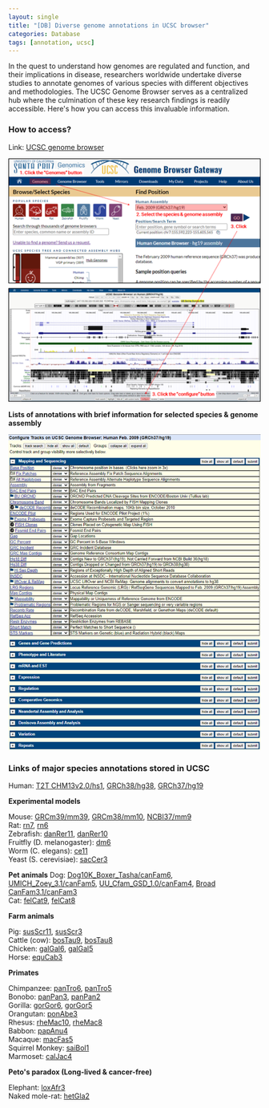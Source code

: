 ```yaml
---
layout: single
title: "[DB] Diverse genome annotations in UCSC browser"
categories: Database
tags: [annotation, ucsc]
---
```


In the quest to understand how genomes are regulated and function, and their implications in disease, researchers worldwide undertake diverse studies to annotate genomes of various species with different objectives and methodologies. The UCSC Genome Browser serves as a centralized hub where the culmination of these key research findings is readily accessible. Here's how you can access this invaluable information.

### How to access?

Link: [UCSC genome browser](https://genome.ucsc.edu/)

![](../../images/2024-04-06-uscs-annotations/2024-04-07-00-00-14-image.png)

**Lists of annotations with brief information for selected species & genome assembly**

![](../../images/2024-04-06-uscs-annotations/2024-04-07-00-00-21-image.png)

### Links of major species annotations stored in UCSC

Human: [T2T CHM13v2.0/hs1](https://genome-asia.ucsc.edu/cgi-bin/hgTracks?hgtgroup_map_close=0&hgtgroup_genes_close=0&hgtgroup_phenDis_close=0&hgtgroup_rna_close=0&hgtgroup_regulation_close=0&hgtgroup_compGeno_close=0&hgtgroup_varRep_close=0&hgsid=833029818_stDSeUvCLLIX0zYmhFLE66EOAOqO&position=chr9%3A145458455-145495201&hgt.positionInput=chromosome+range%2C+search+terms%2C+help+pages%2C+see+examples&db=hub_170992_hs1&c=chr9&l=145458454&r=145495201&pix=1502&dinkL=2.0&dinkR=2.0&hgTracksConfigPage=configure), [GRCh38/hg38](https://genome-asia.ucsc.edu/cgi-bin/hgTracks?hgtgroup_map_close=0&hgtgroup_genes_close=0&hgtgroup_phenDis_close=0&hgtgroup_hprc_close=0&hgtgroup_singleCell_close=0&hgtgroup_rna_close=0&hgtgroup_expression_close=0&hgtgroup_regulation_close=0&hgtgroup_compGeno_close=0&hgtgroup_varRep_close=0&hgtgroup_rep_close=0&hgsid=833029818_stDSeUvCLLIX0zYmhFLE66EOAOqO&position=chr7%3A155799529-155812871&hgt.positionInput=gene%2C+chromosome+range%2C+search+terms%2C+help+pages%2C+see+examples&hgt.suggestTrack=knownGene&db=hg38&c=chr7&l=155799528&r=155812871&pix=1883&dinkL=2.0&dinkR=2.0&hgTracksConfigPage=configure), [GRCh37/hg19](https://genome-asia.ucsc.edu/cgi-bin/hgTracks?hgtgroup_map_close=0&hgtgroup_genes_close=0&hgtgroup_phenDis_close=0&hgtgroup_rna_close=0&hgtgroup_expression_close=0&hgtgroup_regulation_close=0&hgtgroup_compGeno_close=0&hgtgroup_neandertal_close=1&hgtgroup_denisova_close=1&hgtgroup_varRep_close=0&hgtgroup_rep_close=0&hgsid=833029818_stDSeUvCLLIX0zYmhFLE66EOAOqO&position=chr7%3A155592223-155605565&hgt.positionInput=gene%2C+chromosome+range%2C+search+terms%2C+help+pages%2C+see+examples&hgt.suggestTrack=knownGene&db=hg19&c=chr7&l=155592222&r=155605565&pix=1883&dinkL=2.0&dinkR=2.0&hgTracksConfigPage=configure)<br>

**Experimental models**

Mouse: [GRCm39/mm39](https://genome-asia.ucsc.edu/cgi-bin/hgTracks?hgtgroup_map_close=0&hgtgroup_genes_close=0&hgtgroup_rna_close=0&hgtgroup_regulation_close=0&hgtgroup_compGeno_close=0&hgtgroup_varRep_close=0&hgsid=833029818_stDSeUvCLLIX0zYmhFLE66EOAOqO&position=chr12%3A56741761-56761390&hgt.positionInput=gene%2C+chromosome+range%2C+search+terms%2C+help+pages%2C+see+examples&hgt.suggestTrack=knownGene&db=mm39&c=chr12&l=56741760&r=56761390&pix=1883&dinkL=2.0&dinkR=2.0&hgTracksConfigPage=configure), [GRCm38/mm10](https://genome-asia.ucsc.edu/cgi-bin/hgTracks?hgtgroup_map_close=0&hgtgroup_genes_close=0&hgtgroup_pub_close=0&hgtgroup_rna_close=0&hgtgroup_regulation_close=0&hgtgroup_compGeno_close=0&hgtgroup_varRep_close=0&hgsid=833029818_stDSeUvCLLIX0zYmhFLE66EOAOqO&position=chr12%3A56694976-56714605&hgt.positionInput=gene%2C+chromosome+range%2C+search+terms%2C+help+pages%2C+see+examples&hgt.suggestTrack=knownGene&db=mm10&c=chr12&l=56694975&r=56714605&pix=1883&dinkL=2.0&dinkR=2.0&hgTracksConfigPage=configure), [NCBI37/mm9](https://genome-asia.ucsc.edu/cgi-bin/hgTracks?hgtgroup_map_close=0&hgtgroup_genes_close=0&hgtgroup_pub_close=0&hgtgroup_rna_close=0&hgtgroup_phenoAllele_close=0&hgtgroup_regulation_close=0&hgtgroup_compGeno_close=0&hgtgroup_varRep_close=0&hgsid=833029818_stDSeUvCLLIX0zYmhFLE66EOAOqO&position=chr12%3A57795963-57815592&hgt.positionInput=gene%2C+chromosome+range%2C+search+terms%2C+help+pages%2C+see+examples&hgt.suggestTrack=knownGene&db=mm9&c=chr12&l=57795962&r=57815592&pix=1883&dinkL=2.0&dinkR=2.0&hgTracksConfigPage=configure)<br>Rat: [rn7](https://genome-asia.ucsc.edu/cgi-bin/hgTracks?hgtgroup_map_close=0&hgtgroup_genes_close=0&hgtgroup_rna_close=0&hgtgroup_regulation_close=0&hgtgroup_compGeno_close=0&hgtgroup_varRep_close=0&hgsid=833029818_stDSeUvCLLIX0zYmhFLE66EOAOqO&position=chr1%3A79348972-79379997&hgt.positionInput=gene%2C+chromosome+range%2C+search+terms%2C+help+pages%2C+see+examples&hgt.suggestTrack=refGene&db=rn7&c=chr1&l=79348971&r=79379997&pix=1883&dinkL=2.0&dinkR=2.0&hgTracksConfigPage=configure), [rn6](https://genome-asia.ucsc.edu/cgi-bin/hgTracks?hgtgroup_map_close=0&hgtgroup_genes_close=0&hgtgroup_rna_close=0&hgtgroup_regulation_close=0&hgtgroup_compGeno_close=0&hgtgroup_varRep_close=0&hgsid=833029818_stDSeUvCLLIX0zYmhFLE66EOAOqO&position=chr1%3A80608553-80639261&hgt.positionInput=gene%2C+chromosome+range%2C+search+terms%2C+help+pages%2C+see+examples&hgt.suggestTrack=refGene&db=rn6&c=chr1&l=80608552&r=80639261&pix=1883&dinkL=2.0&dinkR=2.0&hgTracksConfigPage=configure)<br>Zebrafish: [danRer11](https://genome-asia.ucsc.edu/cgi-bin/hgTracks?hgtgroup_map_close=0&hgtgroup_genes_close=0&hgtgroup_rna_close=0&hgtgroup_regulation_close=0&hgtgroup_compGeno_close=0&hgtgroup_varRep_close=0&hgsid=833029818_stDSeUvCLLIX0zYmhFLE66EOAOqO&position=chr6%3A43426669-43433274&hgt.positionInput=gene%2C+chromosome+range%2C+search+terms%2C+help+pages%2C+see+examples&hgt.suggestTrack=refGene&db=danRer11&c=chr6&l=43426668&r=43433274&pix=1883&dinkL=2.0&dinkR=2.0&hgTracksConfigPage=configure), [danRer10](https://genome-asia.ucsc.edu/cgi-bin/hgTracks?hgtgroup_map_close=0&hgtgroup_genes_close=0&hgtgroup_rna_close=0&hgtgroup_regulation_close=0&hgtgroup_compGeno_close=0&hgtgroup_varRep_close=0&hgsid=833029818_stDSeUvCLLIX0zYmhFLE66EOAOqO&position=chr10%3A33840892-34129251&hgt.positionInput=gene%2C+chromosome+range%2C+search+terms%2C+help+pages%2C+see+examples&hgt.suggestTrack=refGene&db=danRer10&c=chr10&l=33840891&r=34129251&pix=1883&dinkL=2.0&dinkR=2.0&hgTracksConfigPage=configure)<br>Fruitfly (D. melanogaster): [dm6](https://genome-asia.ucsc.edu/cgi-bin/hgTracks?hgtgroup_map_close=0&hgtgroup_genes_close=0&hgtgroup_rna_close=0&hgtgroup_regulation_close=0&hgtgroup_compGeno_close=0&hgtgroup_varRep_close=0&hgsid=833029818_stDSeUvCLLIX0zYmhFLE66EOAOqO&position=chr2L%3A826001-851000&hgt.positionInput=gene%2C+chromosome+range%2C+search+terms%2C+help+pages%2C+see+examples&hgt.suggestTrack=refGene&db=dm6&c=chr2L&l=826000&r=851000&pix=1883&dinkL=2.0&dinkR=2.0&hgTracksConfigPage=configure)<br>Worm (C. elegans): [ce11](https://genome-asia.ucsc.edu/cgi-bin/hgTracks?hgtgroup_map_close=0&hgtgroup_genes_close=0&hgtgroup_rna_close=0&hgtgroup_regulation_close=0&hgtgroup_compGeno_close=0&hgtgroup_varRep_close=0&hgsid=833029818_stDSeUvCLLIX0zYmhFLE66EOAOqO&position=chrII%3A14646376-14667875&hgt.positionInput=gene%2C+chromosome+range%2C+search+terms%2C+help+pages%2C+see+examples&hgt.suggestTrack=refGene&db=ce11&c=chrII&l=14646375&r=14667875&pix=1883&dinkL=2.0&dinkR=2.0&hgTracksConfigPage=configure)<br>Yeast (S. cerevisiae): [sacCer3](https://genome-asia.ucsc.edu/cgi-bin/hgTracks?hgtgroup_map_close=0&hgtgroup_genes_close=0&hgtgroup_rna_close=0&hgtgroup_regulation_close=0&hgtgroup_compGeno_close=0&hgtgroup_varRep_close=0&hgsid=833029818_stDSeUvCLLIX0zYmhFLE66EOAOqO&position=chrIV%3A765966-775965&hgt.positionInput=chromosome+range%2C+search+terms%2C+help+pages%2C+see+examples&db=sacCer3&c=chrIV&l=765965&r=775965&pix=1883&dinkL=2.0&dinkR=2.0&hgTracksConfigPage=configure)

**Pet animals**
Dog: [Dog10K_Boxer_Tasha/canFam6](https://genome-asia.ucsc.edu/cgi-bin/hgTracks?hgtgroup_map_close=0&hgtgroup_genes_close=0&hgtgroup_rna_close=0&hgtgroup_regulation_close=0&hgtgroup_compGeno_close=0&hgtgroup_varRep_close=0&hgsid=833029818_stDSeUvCLLIX0zYmhFLE66EOAOqO&position=chr14%3A7802540-7807848&hgt.positionInput=gene%2C+chromosome+range%2C+search+terms%2C+help+pages%2C+see+examples&hgt.suggestTrack=refGene&db=canFam6&c=chr14&l=7802539&r=7807848&pix=1883&dinkL=2.0&dinkR=2.0&hgTracksConfigPage=configure), [UMICH_Zoey_3.1/canFam5](https://genome-asia.ucsc.edu/cgi-bin/hgTracks?hgtgroup_map_close=0&hgtgroup_genes_close=0&hgtgroup_rna_close=0&hgtgroup_regulation_close=0&hgtgroup_compGeno_close=0&hgtgroup_varRep_close=0&hgsid=833029818_stDSeUvCLLIX0zYmhFLE66EOAOqO&position=chr14%3A8085731-8092195&hgt.positionInput=gene%2C+chromosome+range%2C+search+terms%2C+help+pages%2C+see+examples&hgt.suggestTrack=refGene&db=canFam5&c=chr14&l=8085730&r=8092195&pix=1883&dinkL=2.0&dinkR=2.0&hgTracksConfigPage=configure), [UU_Cfam_GSD_1.0/canFam4](https://genome-asia.ucsc.edu/cgi-bin/hgTracks?hgtgroup_map_close=0&hgtgroup_genes_close=0&hgtgroup_rna_close=0&hgtgroup_regulation_close=0&hgtgroup_compGeno_close=0&hgtgroup_varRep_close=0&hgsid=833029818_stDSeUvCLLIX0zYmhFLE66EOAOqO&position=chr14%3A7973274-7979747&hgt.positionInput=gene%2C+chromosome+range%2C+search+terms%2C+help+pages%2C+see+examples&hgt.suggestTrack=refGene&db=canFam4&c=chr14&l=7973273&r=7979747&pix=1883&dinkL=2.0&dinkR=2.0&hgTracksConfigPage=configure), [Broad CanFam3.1/canFam3](https://genome-asia.ucsc.edu/cgi-bin/hgTracks?hgtgroup_map_close=0&hgtgroup_genes_close=0&hgtgroup_rna_close=0&hgtgroup_regulation_close=0&hgtgroup_compGeno_close=0&hgtgroup_varRep_close=0&hgsid=833029818_stDSeUvCLLIX0zYmhFLE66EOAOqO&position=chr14%3A8114295-8120760&hgt.positionInput=gene%2C+chromosome+range%2C+search+terms%2C+help+pages%2C+see+examples&hgt.suggestTrack=refGene&db=canFam3&c=chr14&l=8114294&r=8120760&pix=1883&dinkL=2.0&dinkR=2.0&hgTracksConfigPage=configure)<br>Cat: [felCat9](https://genome-asia.ucsc.edu/cgi-bin/hgTracks?hgtgroup_map_close=0&hgtgroup_genes_close=0&hgtgroup_rna_close=0&hgtgroup_regulation_close=0&hgtgroup_compGeno_close=0&hgtgroup_varRep_close=0&hgsid=833029818_stDSeUvCLLIX0zYmhFLE66EOAOqO&position=chrA2%3A53333898-53447862&hgt.positionInput=gene%2C+chromosome+range%2C+search+terms%2C+help+pages%2C+see+examples&hgt.suggestTrack=refGene&db=felCat9&c=chrA2&l=53333897&r=53447862&pix=1883&dinkL=2.0&dinkR=2.0&hgTracksConfigPage=configure), [felCat8](https://genome-asia.ucsc.edu/cgi-bin/hgTracks?hgtgroup_map_close=0&hgtgroup_genes_close=0&hgtgroup_rna_close=0&hgtgroup_regulation_close=0&hgtgroup_compGeno_close=0&hgtgroup_varRep_close=0&hgsid=833029818_stDSeUvCLLIX0zYmhFLE66EOAOqO&position=chrA2%3A53484451-53597660&hgt.positionInput=gene%2C+chromosome+range%2C+search+terms%2C+help+pages%2C+see+examples&hgt.suggestTrack=refGene&db=felCat8&c=chrA2&l=53484450&r=53597660&pix=1883&dinkL=2.0&dinkR=2.0&hgTracksConfigPage=configure)

**Farm animals**

Pig: [susScr11](https://genome-asia.ucsc.edu/cgi-bin/hgTracks?hgtgroup_map_close=0&hgtgroup_genes_close=0&hgtgroup_rna_close=0&hgtgroup_regulation_close=0&hgtgroup_compGeno_close=0&hgtgroup_varRep_close=0&hgsid=833029818_stDSeUvCLLIX0zYmhFLE66EOAOqO&position=chr18%3A19836295-19840119&hgt.positionInput=gene%2C+chromosome+range%2C+search+terms%2C+help+pages%2C+see+examples&hgt.suggestTrack=refGene&db=susScr11&c=chr18&l=19836294&r=19840119&pix=1883&dinkL=2.0&dinkR=2.0&hgTracksConfigPage=configure), [susScr3](https://genome-asia.ucsc.edu/cgi-bin/hgTracks?hgtgroup_map_close=0&hgtgroup_genes_close=0&hgtgroup_pub_close=0&hgtgroup_rna_close=0&hgtgroup_regulation_close=0&hgtgroup_compGeno_close=0&hgtgroup_varRep_close=0&hgsid=833029818_stDSeUvCLLIX0zYmhFLE66EOAOqO&position=chr18%3A20905375-20909537&hgt.positionInput=gene%2C+chromosome+range%2C+search+terms%2C+help+pages%2C+see+examples&hgt.suggestTrack=refGene&db=susScr3&c=chr18&l=20905374&r=20909537&pix=1883&dinkL=2.0&dinkR=2.0&hgTracksConfigPage=configure)<br>Cattle (cow): [bosTau9](https://genome-asia.ucsc.edu/cgi-bin/hgTracks?hgtgroup_map_close=0&hgtgroup_genes_close=0&hgtgroup_rna_close=0&hgtgroup_regulation_close=0&hgtgroup_compGeno_close=0&hgtgroup_varRep_close=0&hgsid=833029818_stDSeUvCLLIX0zYmhFLE66EOAOqO&position=chr6%3A85405597-85664387&hgt.positionInput=gene%2C+chromosome+range%2C+search+terms%2C+help+pages%2C+see+examples&hgt.suggestTrack=refGene&db=bosTau9&c=chr6&l=85405596&r=85664387&pix=1883&dinkL=2.0&dinkR=2.0&hgTracksConfigPage=configure), [bosTau8](https://genome-asia.ucsc.edu/cgi-bin/hgTracks?hgtgroup_map_close=0&hgtgroup_genes_close=0&hgtgroup_rna_close=0&hgtgroup_regulation_close=0&hgtgroup_compGeno_close=0&hgtgroup_varRep_close=0&hgsid=833029818_stDSeUvCLLIX0zYmhFLE66EOAOqO&position=chr1%3A2772575-2921534&hgt.positionInput=gene%2C+chromosome+range%2C+search+terms%2C+help+pages%2C+see+examples&hgt.suggestTrack=refGene&db=bosTau8&c=chr1&l=2772574&r=2921534&pix=1883&dinkL=2.0&dinkR=2.0&hgTracksConfigPage=configure)<br>Chicken: [galGal6](https://genome-asia.ucsc.edu/cgi-bin/hgTracks?hgtgroup_map_close=0&hgtgroup_genes_close=0&hgtgroup_rna_close=0&hgtgroup_regulation_close=0&hgtgroup_compGeno_close=0&hgtgroup_varRep_close=0&hgsid=833029818_stDSeUvCLLIX0zYmhFLE66EOAOqO&position=chr4%3A45667317-45670831&hgt.positionInput=gene%2C+chromosome+range%2C+search+terms%2C+help+pages%2C+see+examples&hgt.suggestTrack=refGene&db=galGal6&c=chr4&l=45667316&r=45670831&pix=1883&dinkL=2.0&dinkR=2.0&hgTracksConfigPage=configure), [galGal5](https://genome-asia.ucsc.edu/cgi-bin/hgTracks?hgtgroup_map_close=0&hgtgroup_genes_close=0&hgtgroup_rna_close=0&hgtgroup_regulation_close=0&hgtgroup_compGeno_close=0&hgtgroup_varRep_close=0&hgsid=833029818_stDSeUvCLLIX0zYmhFLE66EOAOqO&position=chr4%3A45985744-45991655&hgt.positionInput=gene%2C+chromosome+range%2C+search+terms%2C+help+pages%2C+see+examples&hgt.suggestTrack=refGene&db=galGal5&c=chr4&l=45985743&r=45991655&pix=1883&dinkL=2.0&dinkR=2.0&hgTracksConfigPage=configure)<br>Horse: [equCab3](https://genome-asia.ucsc.edu/cgi-bin/hgTracks?hgtgroup_map_close=0&hgtgroup_genes_close=0&hgtgroup_rna_close=0&hgtgroup_regulation_close=0&hgtgroup_compGeno_close=0&hgtgroup_varRep_close=0&hgsid=833029818_stDSeUvCLLIX0zYmhFLE66EOAOqO&position=chr11%3A53320263-53382039&hgt.positionInput=gene%2C+chromosome+range%2C+search+terms%2C+help+pages%2C+see+examples&hgt.suggestTrack=refGene&db=equCab3&c=chr11&l=53320262&r=53382039&pix=1883&dinkL=2.0&dinkR=2.0&hgTracksConfigPage=configure)

**Primates**

Chimpanzee: [panTro6](https://genome-asia.ucsc.edu/cgi-bin/hgTracks?hgtgroup_map_close=0&hgtgroup_genes_close=0&hgtgroup_rna_close=0&hgtgroup_regulation_close=0&hgtgroup_compGeno_close=0&hgtgroup_varRep_close=0&hgsid=833029818_stDSeUvCLLIX0zYmhFLE66EOAOqO&position=chr7%3A111311998-111585728&hgt.positionInput=gene%2C+chromosome+range%2C+search+terms%2C+help+pages%2C+see+examples&hgt.suggestTrack=refGene&db=panTro6&c=chr7&l=111311997&r=111585728&pix=1883&dinkL=2.0&dinkR=2.0&hgTracksConfigPage=configure), [panTro5](https://genome-asia.ucsc.edu/cgi-bin/hgTracks?hgtgroup_map_close=0&hgtgroup_genes_close=0&hgtgroup_rna_close=0&hgtgroup_regulation_close=0&hgtgroup_compGeno_close=0&hgtgroup_varRep_close=0&hgsid=833029818_stDSeUvCLLIX0zYmhFLE66EOAOqO&position=chr7%3A118772635-119046356&hgt.positionInput=gene%2C+chromosome+range%2C+search+terms%2C+help+pages%2C+see+examples&hgt.suggestTrack=refGene&db=panTro5&c=chr7&l=118772634&r=119046356&pix=1883&dinkL=2.0&dinkR=2.0&hgTracksConfigPage=configure)<br>Bonobo: [panPan3](https://genome-asia.ucsc.edu/cgi-bin/hgTracks?hgtgroup_map_close=0&hgtgroup_genes_close=0&hgtgroup_rna_close=0&hgtgroup_regulation_close=0&hgtgroup_compGeno_close=0&hgtgroup_varRep_close=0&hgsid=833029818_stDSeUvCLLIX0zYmhFLE66EOAOqO&position=chr7%3A106336524-106733879&hgt.positionInput=gene%2C+chromosome+range%2C+search+terms%2C+help+pages%2C+see+examples&hgt.suggestTrack=refGene&db=panPan3&c=chr7&l=106336523&r=106733879&pix=1883&dinkL=2.0&dinkR=2.0&hgTracksConfigPage=configure), [panPan2](https://genome-asia.ucsc.edu/cgi-bin/hgTracks?hgtgroup_map_close=0&hgtgroup_genes_close=0&hgtgroup_rna_close=0&hgtgroup_regulation_close=0&hgtgroup_compGeno_close=0&hgtgroup_varRep_close=0&hgsid=833029818_stDSeUvCLLIX0zYmhFLE66EOAOqO&position=chr7%3A119267067-119359255&hgt.positionInput=gene%2C+chromosome+range%2C+search+terms%2C+help+pages%2C+see+examples&hgt.suggestTrack=refGene&db=panPan2&c=chr7&l=119267066&r=119359255&pix=1883&dinkL=2.0&dinkR=2.0&hgTracksConfigPage=configure)<br>Gorilla: [gorGor6](https://genome-asia.ucsc.edu/cgi-bin/hgTracks?hgtgroup_map_close=0&hgtgroup_genes_close=0&hgtgroup_rna_close=0&hgtgroup_regulation_close=0&hgtgroup_compGeno_close=0&hgtgroup_varRep_close=0&hgsid=833029818_stDSeUvCLLIX0zYmhFLE66EOAOqO&position=chr8%3A98674056-98712420&hgt.positionInput=gene%2C+chromosome+range%2C+search+terms%2C+help+pages%2C+see+examples&hgt.suggestTrack=refGene&db=gorGor6&c=chr8&l=98674055&r=98712420&pix=1883&dinkL=2.0&dinkR=2.0&hgTracksConfigPage=configure), [gorGor5](https://genome-asia.ucsc.edu/cgi-bin/hgTracks?hgtgroup_map_close=0&hgtgroup_genes_close=0&hgtgroup_rna_close=0&hgtgroup_regulation_close=0&hgtgroup_compGeno_close=0&hgtgroup_varRep_close=0&hgsid=833029818_stDSeUvCLLIX0zYmhFLE66EOAOqO&position=CYUI01014949v1%3A16861488-16905480&hgt.positionInput=gene%2C+chromosome+range%2C+search+terms%2C+help+pages%2C+see+examples&hgt.suggestTrack=refGene&db=gorGor5&c=CYUI01014949v1&l=16861487&r=16905480&pix=1883&dinkL=2.0&dinkR=2.0&hgTracksConfigPage=configure)<br>Orangutan: [ponAbe3](https://genome-asia.ucsc.edu/cgi-bin/hgTracks?hgtgroup_map_close=0&hgtgroup_genes_close=0&hgtgroup_rna_close=0&hgtgroup_regulation_close=0&hgtgroup_compGeno_close=0&hgtgroup_varRep_close=0&hgtgroup_x_close=0&hgsid=833029818_stDSeUvCLLIX0zYmhFLE66EOAOqO&position=chrX%3A43955314-44095683&hgt.positionInput=gene%2C+chromosome+range%2C+search+terms%2C+help+pages%2C+see+examples&hgt.suggestTrack=refGene&db=ponAbe3&c=chrX&l=43955313&r=44095683&pix=1883&dinkL=2.0&dinkR=2.0&hgTracksConfigPage=configure)<br>Rhesus: [rheMac10](https://genome-asia.ucsc.edu/cgi-bin/hgTracks?hgtgroup_map_close=0&hgtgroup_genes_close=0&hgtgroup_rna_close=0&hgtgroup_regulation_close=0&hgtgroup_compGeno_close=0&hgtgroup_varRep_close=0&hgsid=833029818_stDSeUvCLLIX0zYmhFLE66EOAOqO&position=chr3%3A70672926-70708108&hgt.positionInput=gene%2C+chromosome+range%2C+search+terms%2C+help+pages%2C+see+examples&hgt.suggestTrack=refGene&db=rheMac10&c=chr3&l=70672925&r=70708108&pix=1883&dinkL=2.0&dinkR=2.0&hgTracksConfigPage=configure), [rheMac8](https://genome-asia.ucsc.edu/cgi-bin/hgTracks?hgtgroup_map_close=0&hgtgroup_genes_close=0&hgtgroup_rna_close=0&hgtgroup_regulation_close=0&hgtgroup_compGeno_close=0&hgtgroup_varRep_close=0&hgsid=833029818_stDSeUvCLLIX0zYmhFLE66EOAOqO&position=chr3%3A64242280-64278013&hgt.positionInput=gene%2C+chromosome+range%2C+search+terms%2C+help+pages%2C+see+examples&hgt.suggestTrack=refGene&db=rheMac8&c=chr3&l=64242279&r=64278013&pix=1883&dinkL=2.0&dinkR=2.0&hgTracksConfigPage=configure)<br>Babbon: [papAnu4](https://genome-asia.ucsc.edu/cgi-bin/hgTracks?hgtgroup_map_close=0&hgtgroup_genes_close=0&hgtgroup_rna_close=0&hgtgroup_regulation_close=0&hgtgroup_compGeno_close=0&hgtgroup_varRep_close=0&hgsid=833029818_stDSeUvCLLIX0zYmhFLE66EOAOqO&position=chr1%3A106647222-106657040&hgt.positionInput=gene%2C+chromosome+range%2C+search+terms%2C+help+pages%2C+see+examples&hgt.suggestTrack=refGene&db=papAnu4&c=chr1&l=106647221&r=106657040&pix=1883&dinkL=2.0&dinkR=2.0&hgTracksConfigPage=configure)<br>Macaque: [macFas5](https://genome-asia.ucsc.edu/cgi-bin/hgTracks?hgtgroup_map_close=0&hgtgroup_genes_close=0&hgtgroup_rna_close=0&hgtgroup_regulation_close=0&hgtgroup_compGeno_close=0&hgtgroup_varRep_close=0&hgsid=833029818_stDSeUvCLLIX0zYmhFLE66EOAOqO&position=chr3%3A43196222-43472778&hgt.positionInput=gene%2C+chromosome+range%2C+search+terms%2C+help+pages%2C+see+examples&hgt.suggestTrack=refGene&db=macFas5&c=chr3&l=43196221&r=43472778&pix=1883&dinkL=2.0&dinkR=2.0&hgTracksConfigPage=configure)<br>Squirrel Monkey: [saiBol1](https://genome-asia.ucsc.edu/cgi-bin/hgTracks?hgtgroup_map_close=0&hgtgroup_genes_close=0&hgtgroup_rna_close=0&hgtgroup_regulation_close=0&hgtgroup_compGeno_close=0&hgtgroup_varRep_close=0&hgsid=833029818_stDSeUvCLLIX0zYmhFLE66EOAOqO&position=JH378122%3A1872708-1880068&hgt.positionInput=chromosome+range%2C+search+terms%2C+help+pages%2C+see+examples&db=saiBol1&c=JH378122&l=1872707&r=1880068&pix=1883&dinkL=2.0&dinkR=2.0&hgTracksConfigPage=configure)<br>Marmoset: [calJac4](https://genome-asia.ucsc.edu/cgi-bin/hgTracks?hgtgroup_map_close=0&hgtgroup_genes_close=0&hgtgroup_rna_close=0&hgtgroup_regulation_close=0&hgtgroup_compGeno_close=0&hgtgroup_varRep_close=0&hgsid=833029818_stDSeUvCLLIX0zYmhFLE66EOAOqO&position=chr2%3A73906565-73911532&hgt.positionInput=gene%2C+chromosome+range%2C+search+terms%2C+help+pages%2C+see+examples&hgt.suggestTrack=refGene&db=calJac4&c=chr2&l=73906564&r=73911532&pix=1883&dinkL=2.0&dinkR=2.0&hgTracksConfigPage=configure)

**Peto's paradox (Long-lived & cancer-free)**

Elephant: [loxAfr3](https://genome-asia.ucsc.edu/cgi-bin/hgTracks?hgtgroup_map_close=0&hgtgroup_genes_close=0&hgtgroup_rna_close=0&hgtgroup_compGeno_close=0&hgtgroup_varRep_close=0&hgsid=833029818_stDSeUvCLLIX0zYmhFLE66EOAOqO&position=scaffold_0%3A64882726-64892725&hgt.positionInput=gene%2C+chromosome+range%2C+search+terms%2C+help+pages%2C+see+examples&hgt.suggestTrack=refGene&db=loxAfr3&c=scaffold_0&l=64882725&r=64892725&pix=1883&dinkL=2.0&dinkR=2.0&hgTracksConfigPage=configure)<br>Naked mole-rat: [hetGla2](https://genome-asia.ucsc.edu/cgi-bin/hgTracks?hgtgroup_map_close=0&hgtgroup_genes_close=0&hgtgroup_rna_close=0&hgtgroup_regulation_close=0&hgtgroup_compGeno_close=0&hgtgroup_varRep_close=0&hgsid=833029818_stDSeUvCLLIX0zYmhFLE66EOAOqO&position=JH602185%3A522994-528500&hgt.positionInput=chromosome+range%2C+search+terms%2C+help+pages%2C+see+examples&db=hetGla2&c=JH602185&l=522993&r=528500&pix=1883&dinkL=2.0&dinkR=2.0&hgTracksConfigPage=configure)